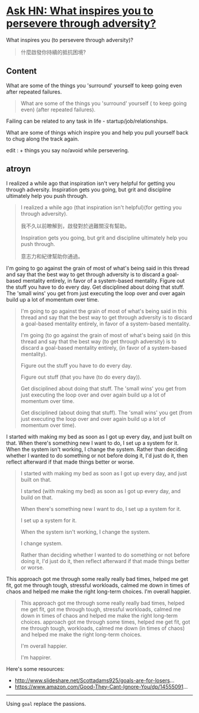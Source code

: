 # [Ask HN: What inspires you to persevere through adversity?](https://news.ycombinator.com/item?id=13454699)

What inspires you (to persevere through adversity)?

> 什麼啟發你持續的抵抗困境?

## Content

What are some of the things you 'surround' yourself to keep going even after repeated failures. 

> What are some of the things you 'surround' yourself ( to keep going even) (after repeated failures).

Failing can be related to any task in life - startup/job/relationships.

What are some of things which inspire you and help you pull yourself back to chug along the track again.

edit : + things you say no/avoid while persevering.

## atroyn

I realized a while ago that inspiration isn't very helpful for getting you through adversity. Inspiration gets you going, but grit and discipline ultimately help you push through.

> I realized a while ago (that inspiration isn't helpful)(for getting you through adversity).
>
> 我不久以前瞭解到，啟發對於過難關沒有幫助。
>
> Inspiration gets you going, but grit and discipline ultimately help you push through.
>
> 意志力和紀律幫助你通過。

I'm going to go against the grain of most of what's being said in this thread and say that the best way to get through adversity is to discard a goal-based mentality entirely, in favor of a system-based mentality. Figure out the stuff you have to do every day. Get disciplined about doing that stuff. The 'small wins' you get from just executing the loop over and over again build up a lot of momentum over time.

> I'm going to go against the grain of most of what's being said in this thread and say that the best way to get through adversity is to discard a goal-based mentality entirely, in favor of a system-based mentality. 
>
> I'm going (to go against the grain of most of what's being said (in this thread and 
> say that the best way (to get through adversity) is to discard a goal-based mentality entirely, (in favor of a system-based mentality).
>
> Figure out the stuff you have to do every day. 
>
> Figure out stuff (that you have (to do every day)).
>
> Get disciplined about doing that stuff. The 'small wins' you get from just executing the loop over and over again build up a lot of momentum over time.
>
> Get disciplined (about doing that stuff). The 'small wins' you get (from just executing the loop over and over again build up a lot of momentum over time).

I started with making my bed as soon as I got up every day, and just built on that. When there's something new I want to do, I set up a system for it. When the system isn't working, I change the system. Rather than deciding whether I wanted to do something or not before doing it, I'd just do it, then reflect afterward if that made things better or worse.

> I started with making my bed as soon as I got up every day, and just built on that. 
>
> I started (with making my bed) as soon as I got up every day, and build on that.
>
> When there's something new I want to do, I set up a system for it.
> 
> I set up a system for it.
>
> When the system isn't working, I change the system. 
>
> I change system.
>
> Rather than deciding whether I wanted to do something or not before doing it, I'd just do it, then reflect afterward if that made things better or worse.

This approach got me through some really really bad times, helped me get fit, got me through tough, stressful workloads, calmed me down in times of chaos and helped me make the right long-term choices. I'm overall happier.

> This approach got me through some really really bad times, helped me get fit, got me through tough, stressful workloads, calmed me down in times of chaos and helped me make the right long-term choices.
> approach got me through some times, helped me get fit, got me through tough, workloads, calmed me down (in times of chaos) and helped me make the right long-term choices.
> 
> I'm overall happier.
>
> I'm happirer.

Here's some resources:

- http://www.slideshare.net/Scottadams925/goals-are-for-losers... 
- https://www.amazon.com/Good-They-Cant-Ignore-You/dp/14555091...

--- 

Using `goal` replace the passions.
